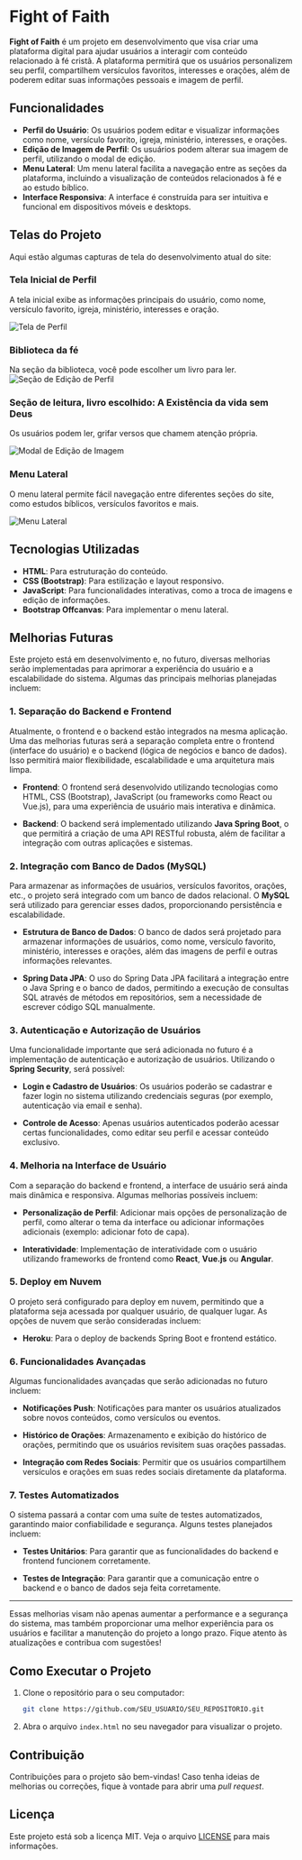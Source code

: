 # Fight of Faith

**Fight of Faith** é um projeto em desenvolvimento que visa criar uma plataforma digital para ajudar usuários a interagir com conteúdo relacionado à fé cristã. A plataforma permitirá que os usuários personalizem seu perfil, compartilhem versículos favoritos, interesses e orações, além de poderem editar suas informações pessoais e imagem de perfil.

## Funcionalidades

- **Perfil do Usuário**: Os usuários podem editar e visualizar informações como nome, versículo favorito, igreja, ministério, interesses, e orações.
- **Edição de Imagem de Perfil**: Os usuários podem alterar sua imagem de perfil, utilizando o modal de edição.
- **Menu Lateral**: Um menu lateral facilita a navegação entre as seções da plataforma, incluindo a visualização de conteúdos relacionados à fé e ao estudo bíblico.
- **Interface Responsiva**: A interface é construída para ser intuitiva e funcional em dispositivos móveis e desktops.

## Telas do Projeto

Aqui estão algumas capturas de tela do desenvolvimento atual do site:

### Tela Inicial de Perfil
A tela inicial exibe as informações principais do usuário, como nome, versículo favorito, igreja, ministério, interesses e oração.

![Tela de Perfil](https://i.postimg.cc/pdjZxHjV/1.png)

### Biblioteca da fé
Na seção da biblioteca, você pode escolher um livro para ler.
![Seção de Edição de Perfil](https://i.postimg.cc/FH7pWcsL/2.png)

### Seção de leitura, livro escolhido: A Existência da vida sem Deus
Os usuários podem ler, grifar versos que chamem atenção própria.

![Modal de Edição de Imagem](https://i.postimg.cc/7YBXnXD4/3.png)

### Menu Lateral
O menu lateral permite fácil navegação entre diferentes seções do site, como estudos bíblicos, versículos favoritos e mais.

![Menu Lateral](https://i.postimg.cc/MpNDhTvr/4.png)

## Tecnologias Utilizadas

- **HTML**: Para estruturação do conteúdo.
- **CSS (Bootstrap)**: Para estilização e layout responsivo.
- **JavaScript**: Para funcionalidades interativas, como a troca de imagens e edição de informações.
- **Bootstrap Offcanvas**: Para implementar o menu lateral.

## Melhorias Futuras

Este projeto está em desenvolvimento e, no futuro, diversas melhorias serão implementadas para aprimorar a experiência do usuário e a escalabilidade do sistema. Algumas das principais melhorias planejadas incluem:

### 1. **Separação do Backend e Frontend**
Atualmente, o frontend e o backend estão integrados na mesma aplicação. Uma das melhorias futuras será a separação completa entre o frontend (interface do usuário) e o backend (lógica de negócios e banco de dados). Isso permitirá maior flexibilidade, escalabilidade e uma arquitetura mais limpa.

- **Frontend**: O frontend será desenvolvido utilizando tecnologias como HTML, CSS (Bootstrap), JavaScript (ou frameworks como React ou Vue.js), para uma experiência de usuário mais interativa e dinâmica.
  
- **Backend**: O backend será implementado utilizando **Java Spring Boot**, o que permitirá a criação de uma API RESTful robusta, além de facilitar a integração com outras aplicações e sistemas.

### 2. **Integração com Banco de Dados (MySQL)**
Para armazenar as informações de usuários, versículos favoritos, orações, etc., o projeto será integrado com um banco de dados relacional. O **MySQL** será utilizado para gerenciar esses dados, proporcionando persistência e escalabilidade.

- **Estrutura de Banco de Dados**: O banco de dados será projetado para armazenar informações de usuários, como nome, versículo favorito, ministério, interesses e orações, além das imagens de perfil e outras informações relevantes.
  
- **Spring Data JPA**: O uso do Spring Data JPA facilitará a integração entre o Java Spring e o banco de dados, permitindo a execução de consultas SQL através de métodos em repositórios, sem a necessidade de escrever código SQL manualmente.

### 3. **Autenticação e Autorização de Usuários**
Uma funcionalidade importante que será adicionada no futuro é a implementação de autenticação e autorização de usuários. Utilizando o **Spring Security**, será possível:

- **Login e Cadastro de Usuários**: Os usuários poderão se cadastrar e fazer login no sistema utilizando credenciais seguras (por exemplo, autenticação via email e senha).
  
- **Controle de Acesso**: Apenas usuários autenticados poderão acessar certas funcionalidades, como editar seu perfil e acessar conteúdo exclusivo.

### 4. **Melhoria na Interface de Usuário**
Com a separação do backend e frontend, a interface de usuário será ainda mais dinâmica e responsiva. Algumas melhorias possíveis incluem:

- **Personalização de Perfil**: Adicionar mais opções de personalização de perfil, como alterar o tema da interface ou adicionar informações adicionais (exemplo: adicionar foto de capa).
  
- **Interatividade**: Implementação de interatividade com o usuário utilizando frameworks de frontend como **React**, **Vue.js** ou **Angular**.

### 5. **Deploy em Nuvem**
O projeto será configurado para deploy em nuvem, permitindo que a plataforma seja acessada por qualquer usuário, de qualquer lugar. As opções de nuvem que serão consideradas incluem:

- **Heroku**: Para o deploy de backends Spring Boot e frontend estático.

### 6. **Funcionalidades Avançadas**
Algumas funcionalidades avançadas que serão adicionadas no futuro incluem:

- **Notificações Push**: Notificações para manter os usuários atualizados sobre novos conteúdos, como versículos ou eventos.
  
- **Histórico de Orações**: Armazenamento e exibição do histórico de orações, permitindo que os usuários revisitem suas orações passadas.
  
- **Integração com Redes Sociais**: Permitir que os usuários compartilhem versículos e orações em suas redes sociais diretamente da plataforma.

### 7. **Testes Automatizados**
O sistema passará a contar com uma suíte de testes automatizados, garantindo maior confiabilidade e segurança. Alguns testes planejados incluem:

- **Testes Unitários**: Para garantir que as funcionalidades do backend e frontend funcionem corretamente.
  
- **Testes de Integração**: Para garantir que a comunicação entre o backend e o banco de dados seja feita corretamente.

---

Essas melhorias visam não apenas aumentar a performance e a segurança do sistema, mas também proporcionar uma melhor experiência para os usuários e facilitar a manutenção do projeto a longo prazo. Fique atento às atualizações e contribua com sugestões!


## Como Executar o Projeto

1. Clone o repositório para o seu computador:

    ```bash
    git clone https://github.com/SEU_USUARIO/SEU_REPOSITORIO.git
    ```

2. Abra o arquivo `index.html` no seu navegador para visualizar o projeto.

## Contribuição

Contribuições para o projeto são bem-vindas! Caso tenha ideias de melhorias ou correções, fique à vontade para abrir uma *pull request*.

## Licença

Este projeto está sob a licença MIT. Veja o arquivo [LICENSE](LICENSE) para mais informações.

